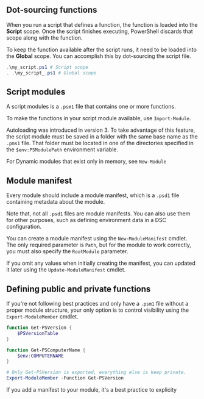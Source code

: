 ## Dot-sourcing functions
When you run a script that defines a function, the function is loaded into the **Script** scope. Once the script finishes executing, PowerShell discards that scope along with the function.

To keep the function available after the script runs, it need to be loaded into the **Global** scope. You can accomplish this by dot-sourcing the script file.
```powershell
.\my_script.ps1 # Script scope
. .\my_script_.ps1 # Global scope
```
## Script modules
A script modules is a `.psm1` file that contains one or more functions.

To make the functions in your script module available, use `Import-Module`.

Autoloading was introduced in version 3. To take advantage of this feature, the script module must be saved in a folder with the same base name as the `.pms1` file. That folder must be located in one of the directories specified in the `$env:PSModulePath` environment variable.

For Dynamic modules that exist only in memory, see `New-Module`
## Module manifest
Every module should include a module manifest, which is a `.psd1` file containing metadata about the module.

Note that, not all `.psd1` files are module manifests. You can also use them for other purposes, such as defining environment data in a DSC configuration.

You can create a module manifest using the `New-ModuleManifest` cmdlet. The only required parameter is `Path`, but for the module to work correctly, you must also specify the `RootModule` parameter.

If you omit any values when initially creating the manifest, you can updated it later using the `Update-ModuleManifest` cmdlet.
## Defining public and private functions
If you're not following best practices and only have a `.psm1` file without a proper module structure, your only option is to control visibility using the `Export-ModuleMember` cmdlet.
```powershell
function Get-PSVersion {
	$PSVersionTable
}

function Get-PSComputerName {
	$env:COMPUTERNAME
}

# Only Get-PSVersion is exported, everything else is keep private.
Export-ModuleMember -Function Get-PSVersion
```

If you add a manifest to your module, it's a best practice to explicity